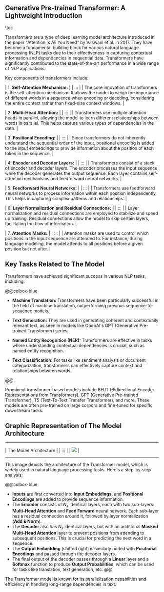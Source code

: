 ## Generative Pre-trained Transformer: A Lightweight Introduction 

\toc

Transformers are a type of deep learning model architecture introduced in the paper "Attention is All You Need" by Vaswani et al. in 2017. They have become a fundamental building block for various natural language processing (NLP) tasks due to their effectiveness in capturing contextual information and dependencies in sequential data. Transformers have significantly contributed to the state-of-the-art performance in a wide range of NLP applications.

Key components of transformers include:

| 1. **Self-Attention Mechanism:** |
| ::: |
| The core innovation of transformers is the self-attention mechanism. It allows the model to weigh the importance of different words in a sequence when encoding or decoding, considering the entire context rather than fixed-size context windows. |

| 2. **Multi-Head Attention:** |
| ::: | 
| Transformers use multiple attention heads in parallel, allowing the model to learn different relationships between words in parallel. This helps capture various types of dependencies in the data. |

| 3. **Positional Encoding:** |
| ::: |
| Since transformers do not inherently understand the sequential order of the input, positional encoding is added to the input embeddings to provide information about the position of each token in the sequence. |

| 4. **Encoder and Decoder Layers:** |
| ::: |
| Transformers consist of a stack of encoder and decoder layers. The encoder processes the input sequence, while the decoder generates the output sequence. Each layer contains self-attention mechanisms and feedforward neural networks. |

| 5. **Feedforward Neural Networks:** |
| ::: | 
| Transformers use feedforward neural networks to process information within each position independently. This helps in capturing complex patterns and relationships. |

| 6. **Layer Normalization and Residual Connections:** |
| ::: |
| Layer normalization and residual connections are employed to stabilize and speed up training. Residual connections allow the model to skip certain layers, facilitating the flow of information. |

| 7. **Attention Masks:** |
| ::: |
| Attention masks are used to control which positions in the input sequence are attended to. For instance, during language modeling, the model attends to all positions before a given position but not after. |

## Key Tasks Related to The Model
Transformers have achieved significant success in various NLP tasks, including:

@@colbox-blue

- **Machine Translation:** Transformers have been particularly successful in the field of machine translation, outperforming previous sequence-to-sequence models.

- **Text Generation:** They are used in generating coherent and contextually relevant text, as seen in models like OpenAI's GPT (Generative Pre-trained Transformer) series.

- **Named Entity Recognition (NER):** Transformers are effective in tasks where understanding contextual dependencies is crucial, such as named entity recognition.

- **Text Classification:** For tasks like sentiment analysis or document categorization, transformers can effectively capture context and relationships between words.

@@

Prominent transformer-based models include BERT (Bidirectional Encoder Representations from Transformers), GPT (Generative Pre-trained Transformer), T5 (Text-To-Text Transfer Transformer), and more. These models are often pre-trained on large corpora and fine-tuned for specific downstream tasks.

## Graphic Representation of The Model Architecture

---

| The Model Architecture |
| ::: |
| ![](../extras/connectionism/trnsfmr.png) |


---

This image depicts the architecture of the Transformer model, which is widely used in natural language processing tasks. Here's a step-by-step analysis:

@@colbox-blue
- **Inputs** are first converted into **Input Embeddings**, and **Positional Encodings** are added to provide sequence information.
- The **Encoder** consists of $N_x$ identical layers, each with two sub-layers: **Multi-Head Attention** and **Feed Forward** neural network. Each sub-layer has a residual connection around it, followed by layer normalization (**Add & Norm**).
- The **Decoder** also has $N_x$ identical layers, but with an additional **Masked Multi-Head Attention** layer to prevent positions from attending to subsequent positions. This is crucial for predicting the next word in a sequence.
- The **Output Embedding** (shifted right) is similarly added with **Positional Encodings** and passed through the decoder layers.
- The final output of the decoder passes through a **Linear** layer and a **Softmax** function to produce **Output Probabilities**, which can be used for tasks like translation, text generation, etc.
@@

The Transformer model is known for its parallelization capabilities and efficiency in handling long-range dependencies in text.
